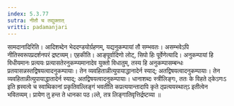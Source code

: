 ```yaml
---
index: 5.3.77
sutra: नीतौ च तद्युक्तात्‌
vritti: padamanjari
---
```


 सामदानादिरिति। आदिशब्देन भेददण्डयोर्ग्रहणम्, यद्यनुकम्पायां तौ सम्भवतः। असम्भवेऽपि नीतिस्वरूपप्रदर्शनपरं द्रष्टव्यम्। एहकीति। आङ्पूर्वादिणो लोट्, सिपो हिः पूर्वेणेत्यादि। अनुकम्पायां हि विधीयमानः प्रत्ययः प्रत्यासतेरनुकम्प्यमानादेव युक्तो विधातुम्, तस्य हि अनुकम्पासम्बन्धः प्रतयासन्नस्तद्विषयत्वादनुकम्पायाः। तेन व्यवहितान्नीत्युपायाद्धानादेर्न स्याद्; अतद्विषयत्वादनुकम्पायाः। तेन व्यवहितान्नीत्युपायाद्धातादेर्न स्याद्; अतद्विषयत्वादनुकम्पायाः। धानाशब्दः स्त्रीलिङ्गः, ततः के विहते ठ्केऽणःऽ इति ह्रस्वत्वे च स्वाथिकानां प्रकृतिवल्लिङ्गं भवतीति कप्रत्ययान्तादापि कृते ठ्प्रत्ययस्थात्ऽ इतीत्वेन भवितव्यम्। प्रायेण तु हन्त ते धानका पठ।ल्ते, तत्र लिङ्गातिवृत्तिर्द्रष्टव्या ॥
